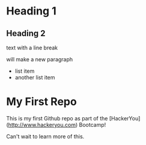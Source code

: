 # Heading 1
## Heading 2

text with a line break

will make a new paragraph

* list item
* another list item

# My First Repo

This is my first Github repo as part of the [HackerYou] (http://www.hackeryou.com) Bootcamp!

Can't wait to learn more of this. 